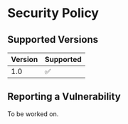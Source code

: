 # Security Policy

## Supported Versions

| Version | Supported          |
| ------- | ------------------ |
| 1.0     | :white_check_mark: |

## Reporting a Vulnerability

To be worked on.
